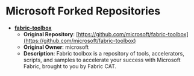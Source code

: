 # Microsoft Forked Repositories

- **[fabric-toolbox](https://github.com/FabricEssentials/fabric-toolbox)**
  - **Original Repository**: [https://github.com/microsoft/fabric-toolbox](https://github.com/microsoft/fabric-toolbox)
  - **Original Owner**: microsoft
  - **Description**: Fabric toolbox is a repository of tools, accelerators, scripts, and samples to accelerate your success with Microsoft Fabric, brought to you by Fabric CAT.

